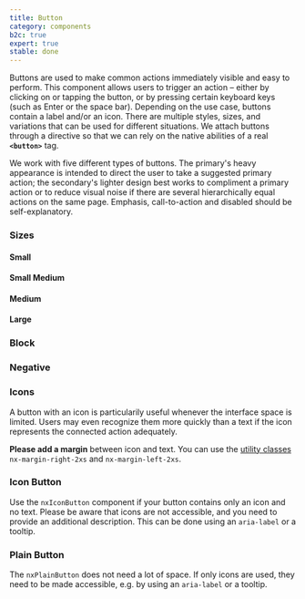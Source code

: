 ```yaml
---
title: Button
category: components
b2c: true
expert: true
stable: done
---
```


Buttons are used to make common actions immediately visible and easy to perform. This component allows users to trigger an action – either by clicking on or tapping the button, or by pressing certain keyboard keys (such as Enter or the space bar). Depending on the use case, buttons contain a label and/or an icon. There are multiple styles, sizes, and variations that can be used for different situations.
We attach buttons through a directive so that we can rely on the native abilities of a real **`<button>`** tag.

We work with five different types of buttons. The primary's heavy appearance is intended to direct the user to take a suggested primary action; the secondary's lighter design best works to compliment a primary action or to reduce visual noise if there are several hierarchically equal actions on the same page. Emphasis, call-to-action and disabled should be self-explanatory.

<!-- example(button) -->

### Sizes

#### Small

<!-- example(button-small) -->

#### Small Medium

<!-- example(button-small-medium) -->

#### Medium

<!-- example(button-medium) -->

#### Large

<!-- example(button-large) -->

### Block

<!-- example(button-block) -->

### Negative

<!-- example(button-negative) -->

### Icons
A button with an icon is particularily useful whenever the interface space is limited. Users may even recognize them more quickly than a text if the icon represents the connected action adequately.

**Please add a margin** between icon and text. You can use the [utility classes](./documentation/margins/overview) `nx-margin-right-2xs` and `nx-margin-left-2xs`.

<!-- example(button-with-icon) -->

### Icon Button

Use the `nxIconButton` component if your button contains only an icon and no text.
Please be aware that icons are not accessible, and you need to provide an additional description. This can be done using an `aria-label` or a tooltip.

<!-- example(button-icon) -->

### Plain Button

The `nxPlainButton` does not need a lot of space. If only icons are used, they need to be made accessible, e.g. by using an `aria-label` or a tooltip.

<!-- example(button-plain) -->
